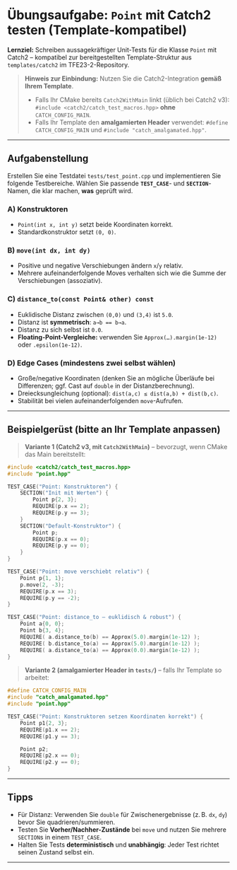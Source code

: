 # Übungsaufgabe: `Point` mit Catch2 testen (Template-kompatibel)

**Lernziel:** Schreiben aussagekräftiger Unit-Tests für die Klasse `Point` mit Catch2 – kompatibel zur bereitgestellten Template-Struktur aus `templates/catch2` im TFE23-2-Repository.

> **Hinweis zur Einbindung:** Nutzen Sie die Catch2-Integration **gemäß Ihrem Template**.  
> - Falls Ihr CMake bereits `Catch2WithMain` linkt (üblich bei Catch2 v3): `#include <catch2/catch_test_macros.hpp>` **ohne** `CATCH_CONFIG_MAIN`.  
> - Falls Ihr Template den **amalgamierten Header** verwendet: `#define CATCH_CONFIG_MAIN` und `#include "catch_amalgamated.hpp"`.

---

## Aufgabenstellung

Erstellen Sie eine Testdatei `tests/test_point.cpp` und implementieren Sie folgende Testbereiche. Wählen Sie passende **`TEST_CASE`**- und **`SECTION`**-Namen, die klar machen, **was** geprüft wird.

### A) Konstruktoren
- `Point(int x, int y)` setzt beide Koordinaten korrekt.
- Standardkonstruktor setzt `(0, 0)`.

### B) `move(int dx, int dy)`
- Positive und negative Verschiebungen ändern `x`/`y` relativ.
- Mehrere aufeinanderfolgende Moves verhalten sich wie die Summe der Verschiebungen (assoziativ).

### C) `distance_to(const Point& other) const`
- Euklidische Distanz zwischen `(0,0)` und `(3,4)` ist `5.0`.
- Distanz ist **symmetrisch**: `a→b == b→a`.
- Distanz zu sich selbst ist `0.0`.
- **Floating-Point-Vergleiche:** verwenden Sie `Approx(…).margin(1e-12)` oder `.epsilon(1e-12)`.

### D) Edge Cases (mindestens zwei selbst wählen)
- Große/negative Koordinaten (denken Sie an mögliche Überläufe bei Differenzen; ggf. Cast auf `double` in der Distanzberechnung).
- Dreiecksungleichung (optional): `dist(a,c) ≤ dist(a,b) + dist(b,c)`.
- Stabilität bei vielen aufeinanderfolgenden `move`-Aufrufen.

---

## Beispielgerüst (bitte an Ihr Template anpassen)

> **Variante 1 (Catch2 v3, mit `Catch2WithMain`)** – bevorzugt, wenn CMake das Main bereitstellt:

```cpp
#include <catch2/catch_test_macros.hpp>
#include "point.hpp"

TEST_CASE("Point: Konstruktoren") {
    SECTION("Init mit Werten") {
        Point p{2, 3};
        REQUIRE(p.x == 2);
        REQUIRE(p.y == 3);
    }
    SECTION("Default-Konstruktor") {
        Point p;
        REQUIRE(p.x == 0);
        REQUIRE(p.y == 0);
    }
}

TEST_CASE("Point: move verschiebt relativ") {
    Point p{1, 1};
    p.move(2, -3);
    REQUIRE(p.x == 3);
    REQUIRE(p.y == -2);
}

TEST_CASE("Point: distance_to – euklidisch & robust") {
    Point a{0, 0};
    Point b{3, 4};
    REQUIRE( a.distance_to(b) == Approx(5.0).margin(1e-12) );
    REQUIRE( b.distance_to(a) == Approx(5.0).margin(1e-12) );
    REQUIRE( a.distance_to(a) == Approx(0.0).margin(1e-12) );
}
```

> **Variante 2 (amalgamierter Header in `tests/`)** – falls Ihr Template so arbeitet:

```cpp
#define CATCH_CONFIG_MAIN
#include "catch_amalgamated.hpp"
#include "point.hpp"

TEST_CASE("Point: Konstruktoren setzen Koordinaten korrekt") {
    Point p1{2, 3};
    REQUIRE(p1.x == 2);
    REQUIRE(p1.y == 3);

    Point p2;
    REQUIRE(p2.x == 0);
    REQUIRE(p2.y == 0);
}
```

---

## Tipps

- Für Distanz: Verwenden Sie `double` für Zwischenergebnisse (z. B. `dx`, `dy`) bevor Sie quadrieren/summieren.  
- Testen Sie **Vorher/Nachher-Zustände** bei `move` und nutzen Sie mehrere `SECTION`s in einem `TEST_CASE`.  
- Halten Sie Tests **deterministisch** und **unabhängig**: Jeder Test richtet seinen Zustand selbst ein.

---
